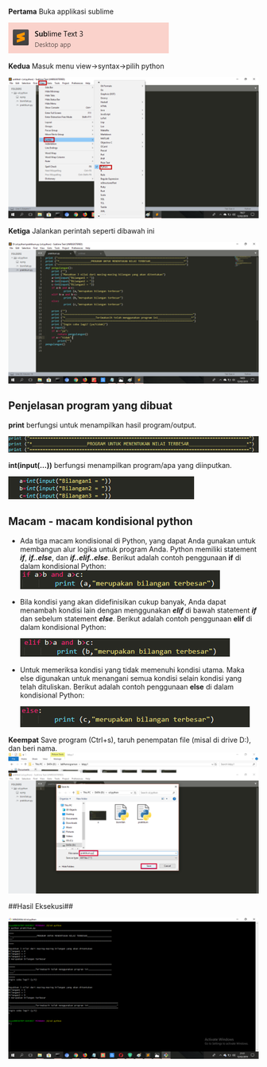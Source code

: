 **Pertama**
Buka applikasi sublime

![alt text](1.png)

**Kedua**
Masuk menu view->syntax->pilih python

![alt text](2.png)

**Ketiga**
Jalankan perintah seperti dibawah ini

![alt text](3.png)

## Penjelasan program yang dibuat ##

**print** berfungsi untuk menampilkan hasil program/output.

![alt text](4.png)

**int(input(...))** berfungsi menampilkan program/apa yang diinputkan.

![alt text](5.png)

## Macam - macam kondisional python ##




- Ada tiga macam kondisional di Python, yang dapat Anda gunakan untuk membangun alur logika untuk program Anda.
Python memiliki statement _**if**_, _**if..else**_, dan _**if..elif..else**_.
Berikut adalah contoh penggunaan **if** di dalam kondisional Python:
	![GitHub Logo](6.png)

- Bila kondisi yang akan didefinisikan cukup banyak, Anda dapat menambah kondisi lain dengan menggunakan _**elif**_ di bawah statement _**if**_ dan sebelum statement _**else**_.
Berikut adalah contoh penggunaan **elif** di dalam kondisional Python:

	![GitHub Logo](7.png)

- Untuk memeriksa kondisi yang tidak memenuhi kondisi utama. 
Maka else digunakan untuk menangani semua kondisi selain kondisi yang telah dituliskan. 
Berikut adalah contoh penggunaan **else** di dalam kondisional Python:

	![GitHub Logo](8.png)

**Keempat**
Save program (Ctrl+s), taruh penempatan file (misal di drive D:), dan beri nama.
![GitHub Logo](9.png)

##Hasil Eksekusi##

![GitHub Logo](10.png)

	